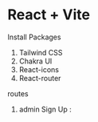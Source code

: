 # React + Vite

Install Packages
1. Tailwind CSS
2. Chakra UI
3. React-icons
4. React-router

routes
1. admin Sign Up : 